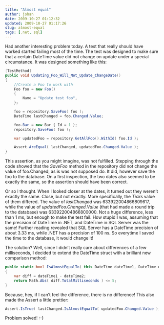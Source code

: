 ```yaml
---
title: "Almost equal"
author: johan
date: 2009-10-27 01:12:32
updated: 2009-10-27 01:17:26
slug: almost-equal
tags: [.net, sql]
---
```


Had another interesting problem today. A test that really should have worked started failing most of the time. The test was designed to make sure that a certain DateTime value did not change on update under a special circumstance. It was designed something like this:

``` csharp
[TestMethod]
public void Updating_Foo_Will_Not_Update_ChangeDate()
{
    //Create a Foo to work with
    Foo foo = new Foo()
    {
        Name = "Update test foo",
    };

    foo = repository.SaveFoo( foo );
    DateTime lastChanged = foo.Changed.Value;

    foo.Bar = new Bar { Id = 1 };
    repository.SaveFoo( foo );

    var updatedFoo = repository.GetAllFoo().WithId( foo.Id );

    Assert.AreEqual( lastChanged, updatedFoo.Changed.Value );
}
```

This assertion, as you might imagine, was not fulfilled. Stepping through the code showed that the *SaveFoo* method in the repository did not change the value of foo.Changed, as is was not supposed do. It did, however save the foo to the database. On a first inspection, the two dates also seemed to be exactly the same, so the assertion should have been correct.

Or so I thought. When I looked closer at the dates, it turned out they weren’t exactly the same. Close, but not exactly. More specifically, the *Ticks* value of them differed. The value of *lastChanged* was 633922004866809617, while the value of *updatedFoo.Changed.Value* (that had made a round trip to the database) was 633922004866800000. Not a huge difference, less than 1 ms, but enough to make the test fail. How stupid I was, assuming that the precision of DateTime in .NET, and DateTime in SQL Server was the same! Further reading revealed that SQL Server has a DateTime precision of about 3.33 ms, while .NET has a precision of 100 ns. So everytime I saved the time to the database, it would change it!

The solution? Well, since I didn’t really care about differences of a few milliseconds, I decided to extend the DateTime struct with a brilliant new comparison method:


``` csharp
public static bool IsAlmostEqualTo( this DateTime dateTime1, DateTime dateTime2 )
{
    var diff = dateTime1 - dateTime2;
    return Math.Abs( diff.TotalMilliseconds ) <= 5;
}
```

Because, hey, if I can’t feel the difference, there is no difference! This also made the Assert a little prettier:

``` csharp
Assert.IsTrue( lastChanged.IsAlmostEqualTo( updatedFoo.Changed.Value );
```

Problem solved! :-)